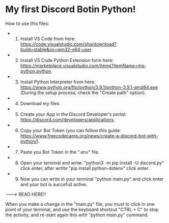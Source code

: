 # My first Discord Botin Python!

How to use this files:
 
 - 1. Install VS Code from here: https://code.visualstudio.com/sha/download?build=stable&os=win32-x64-user.
  - 2. Install VS Code Python Extension form here: https://marketplace.visualstudio.com/items?itemName=ms-python.python.
  - 3. Install Python Interpreter from here: https://www.python.org/ftp/python/3.9.1/python-3.9.1-amd64.exe (During the setup process, check the "Create path" option).
  - 4. Download my files.
  - 5. Create your App in the Discord Developer's portal: https://discord.com/developers/applications.
  - 6. Copy your Bot Token (you can follow this guide: https://www.freecodecamp.org/news/create-a-discord-bot-with-python/).
  - 7. Paste you Bot Token in the ".env" file.
  - 8. Open your terminal and write: "python3 -m pip install -U discord.py"  click enter, after wrtite "pip install python-dotenv" click enter.
  - 9. Now you can write in your terminal "python main.py" and click enter and your bot is succefull active.
  
---> READ HERE!!

When you make a change in the "main.py" file, you must to click in one point of your terminal, and use the keyboard shortcut "CTRL + C" to stop the activity, and re-start again   this with "python main.py" command.
